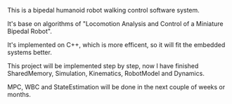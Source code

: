
This is a bipedal humanoid robot walking control software system.

It's base on algorithms of "Locomotion Analysis and Control of a Miniature Bipedal Robot".

It's implemented on C++, which is more efficent, so it will fit the embedded systems better.

This project will be implemented step by step, now I have finished SharedMemory, Simulation, Kinematics, RobotModel and Dynamics.

MPC, WBC and StateEstimation will be done in the next couple of weeks or months.
